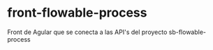 # front-flowable-process
Front de Agular que se conecta a las API's del proyecto sb-flowable-process
